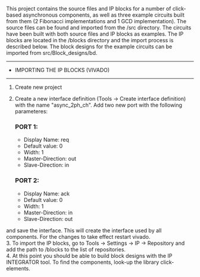 This project contains the source files and IP blocks for a number of click-based asynchronous components, as well as three example circuits built from them (2 Fibonacci implementations and 1 GCD implementation). The source files can be found and imported from the /src directory. The circuits have been built with both source files and IP blocks as examples. The IP blocks are located in the /blocks directory and the import process is described below. The block designs for the example circuits can be imported from src/Block_designs/bd.

---------------------------------------------
-	IMPORTING THE IP BLOCKS (VIVADO)
---------------------------------------------
1. Create new project
2. Create a new interface definition (Tools -> Create interface definition) with the name "async_2ph_ch". Add two new port with the following parameteres:
	### PORT 1: ###

	 - Display Name: 		req 
	 - Default value:		0
	 - Width:				1
	 - Master-Direction:	out
	 - Slave-Direction:		in

	### PORT 2: ###

	 - Display Name: 		ack 
	 - Default value:		0
	 - Width:				1
	 - Master-Direction:	in
	 - Slave-Direction:		out	<br/>

and save the interface. This will create the interface used by all components. For the changes to take effect restart vivado. <br/>
3. To import the IP blocks, go to Tools -> Settings -> IP -> Repository and add the path to /blocks to the list of repositories. <br/>
4. At this point you should be able to build block designs with the IP INTEGRATOR tool. To find the components, look-up the library click-elements.
